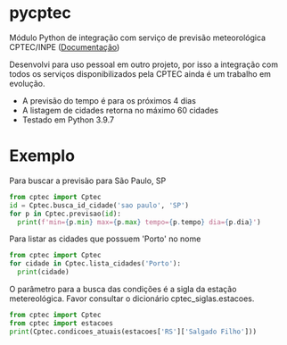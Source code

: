 # pycptec
Módulo Python de integração com serviço de previsão meteorológica CPTEC/INPE ([Documentação](http://servicos.cptec.inpe.br/XML/))

Desenvolvi para uso pessoal em outro projeto, por isso a integração com todos os serviços disponibilizados pela CPTEC ainda é um trabalho em evolução.

* A previsão do tempo é para os próximos 4 dias
* A listagem de cidades retorna no máximo 60 cidades
* Testado em Python 3.9.7

# Exemplo

Para buscar a previsão para São Paulo, SP

```python
from cptec import Cptec
id = Cptec.busca_id_cidade('sao paulo', 'SP')
for p in Cptec.previsao(id):
  print(f'min={p.min} max={p.max} tempo={p.tempo} dia={p.dia}')
```

Para listar as cidades que possuem 'Porto' no nome

```python
from cptec import Cptec
for cidade in Cptec.lista_cidades('Porto'):
  print(cidade)
```

O parâmetro para a busca das condições é a sigla da estação metereológica. Favor consultar o dicionário cptec_siglas.estacoes.
```python
from cptec import Cptec
from cptec import estacoes
print(Cptec.condicoes_atuais(estacoes['RS']['Salgado Filho']))
```
